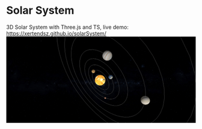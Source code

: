 # Solar System
3D Solar System with Three.js and TS, live demo: https://xertendsz.github.io/solarSystem/
![solarsys](./src/image.png)
